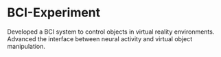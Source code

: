 # BCI-Experiment
Developed a BCI system to control objects in virtual reality environments. Advanced the interface between neural activity and virtual object manipulation.
